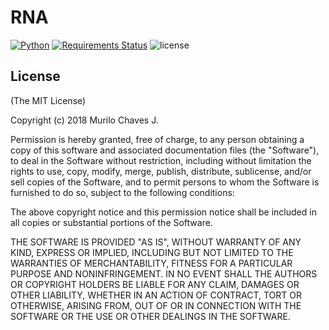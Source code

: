 # RNA

[![Python](https://img.shields.io/badge/python-3.6-brightgreen.svg)](https://www.python.org/downloads/release/python-360/)
[![Requirements Status](https://requires.io/github/MuriloChaves/RNA/requirements.svg?branch=master)](https://requires.io/github/MuriloChaves/RNA/requirements/?branch=master)
![license](https://img.shields.io/badge/license-MIT-blue.svg)

## License

(The MIT License)

Copyright (c) 2018 Murilo Chaves J.

Permission is hereby granted, free of charge, to any person obtaining a copy
of this software and associated documentation files (the "Software"), to deal
in the Software without restriction, including without limitation the rights
to use, copy, modify, merge, publish, distribute, sublicense, and/or sell
copies of the Software, and to permit persons to whom the Software is
furnished to do so, subject to the following conditions:

The above copyright notice and this permission notice shall be included in all
copies or substantial portions of the Software.

THE SOFTWARE IS PROVIDED "AS IS", WITHOUT WARRANTY OF ANY KIND, EXPRESS OR
IMPLIED, INCLUDING BUT NOT LIMITED TO THE WARRANTIES OF MERCHANTABILITY,
FITNESS FOR A PARTICULAR PURPOSE AND NONINFRINGEMENT. IN NO EVENT SHALL THE
AUTHORS OR COPYRIGHT HOLDERS BE LIABLE FOR ANY CLAIM, DAMAGES OR OTHER
LIABILITY, WHETHER IN AN ACTION OF CONTRACT, TORT OR OTHERWISE, ARISING FROM,
OUT OF OR IN CONNECTION WITH THE SOFTWARE OR THE USE OR OTHER DEALINGS IN THE
SOFTWARE.